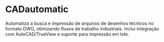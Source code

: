 # CADautomatic
Automatiza a busca e impressão de arquivos de desenhos técnicos no formato DWG, otimizando fluxos de trabalho industriais. Inclui integração com AutoCAD/TrueView e suporte para impressão em lote.
